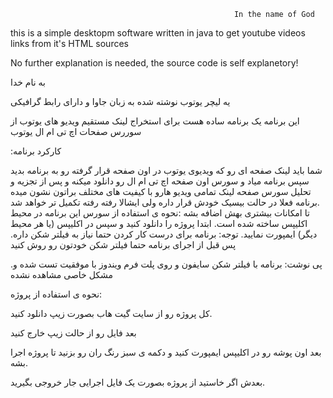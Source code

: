                                                       In the name of God

this is a simple desktopm software written in java to get youtube videos links from it's HTML sources


No further explanation is needed, the source code is self explanetory!


به نام خدا

یه لیچر یوتوب نوشته شده به زبان جاوا و دارای رابط گرافیکی

این برنامه یک برنامه ساده هست برای استخراج لینک مستقیم ویدیو های یوتوب از سوررس صفحات اچ تی ام ال یوتوب

:کارکرد برنامه

شما باید لینک صفحه ای رو که ویدیوی یوتوب در اون صفحه قرار گرفته رو به برنامه بدید 
سپس برنامه میاد و سورس اون صفحه اچ تی ام ال رو دانلود میکنه و پس از تجزیه و تحلیل سورس صفحه لینک تمامی ویدیو
هارو با کیفیت های مختلف براتون نشون میده
.برنامه فعلا در حالت بیسیک خودش قرار داره ولی ایشالا رفته رفته تکمیل تر خواهد شد تا امکانات بیشتری بهش اضافه بشه 
:نحوه ی استفاده از سورس
این برنامه در محیط اکلیپس ساخته شده است. ابتدا پروژه را دانلود کنید و سپس در اکلیپس (یا هر محیط دیگر) ایمپورت نمایید.
توجه: برنامه برای درست کار کردن حتما نیاز به فیلتر شکن داره. پس قبل از اجرای برنامه حتما فیلتر شکن خودتون رو روش کنید

.پی نوشت: برنامه با فیلتر شکن سایفون و روی پلت فرم ویندوز با موفقیت تست شده و مشکل خاصی مشاهده نشده

نحوه ی استفاده از پروژه:

کل پروژه رو از سایت گیت هاب بصورت زیپ دانلود کنید.

بعد فایل رو از حالت زیپ خارج کنید

بعد اون پوشه رو در اکلیپس ایمپورت کنید و دکمه ی سبز رنگ ران رو بزنید تا پروژه اجرا بشه.

بعدش اگر خاستید از پروژه بصورت یک فایل اجرایی جار خروجی بگیرید.

